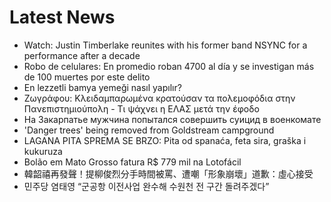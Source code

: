 # Latest News
-  Watch: Justin Timberlake reunites with his former band NSYNC for a performance after a decade
-  Robo de celulares: En promedio roban 4700 al día y se investigan más de 100 muertes por este delito
-  En lezzetli bamya yemeği nasıl yapılır?
-  Ζωγράφου: Κλειδαμπαρωμένα κρατούσαν τα πολεμοφόδια στην Πανεπιστημιούπολη - Τι ψάχνει η ΕΛΑΣ μετά την έφοδο
-  На Закарпатье мужчина попытался совершить суицид в военкомате
-  'Danger trees' being removed from Goldstream campground
-  LAGANA PITA SPREMA SE BRZO: Pita od spanaća, feta sira, graška i kukuruza
-  Bolão em Mato Grosso fatura R$ 779 mil na Lotofácil
-  韓韶禧再發聲！提柳俊烈分手時間被罵、遭嘲「形象崩壞」道歉：虛心接受
-  민주당 염태영 “군공항 이전사업 완수해 수원천 전 구간 돌려주겠다”
